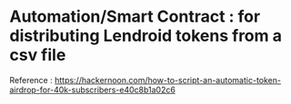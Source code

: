 # Automation/Smart Contract : for distributing Lendroid tokens from a csv file

Reference : https://hackernoon.com/how-to-script-an-automatic-token-airdrop-for-40k-subscribers-e40c8b1a02c6

